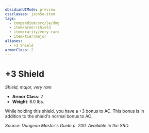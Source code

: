 ```yaml
---
obsidianUIMode: preview
cssclasses: json5e-item
tags:
  - compendium/src/5e/dmg
  - item/armor/shield
  - item/rarity/very-rare
  - item/tier/major
aliases:
  - +3 Shield
armorClass: 2
---
```

# +3 Shield
*Shield, major, very rare*  

- **Armor Class**: 2
- **Weight**: 6.0 lbs.

While holding this shield, you have a +3 bonus to AC. This bonus is in addition to the shield's normal bonus to AC.

*Source: Dungeon Master's Guide p. 200. Available in the SRD.*
